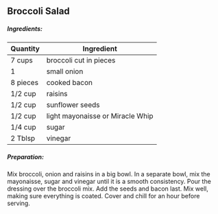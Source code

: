 ## Broccoli Salad

##### Ingredients:

Quantity        |    Ingredient
--------------- | -------------------------------------
7 cups          | broccoli cut in pieces
1               | small onion
8 pieces        | cooked bacon
1/2 cup         | raisins
1/2 cup         | sunflower seeds
1/2 cup         | light mayonaisse or Miracle Whip
1/4 cup         | sugar
2 Tblsp         | vinegar


##### Preparation:
Mix broccoli, onion and raisins in a big bowl.  In a separate bowl, mix the
mayonaisse, sugar and vinegar until it is a smooth consistency.  Pour the
dressing over the broccoli mix.  Add the seeds and bacon last.  Mix
well, making sure everything is coated.  Cover and chill for an hour before
serving.
